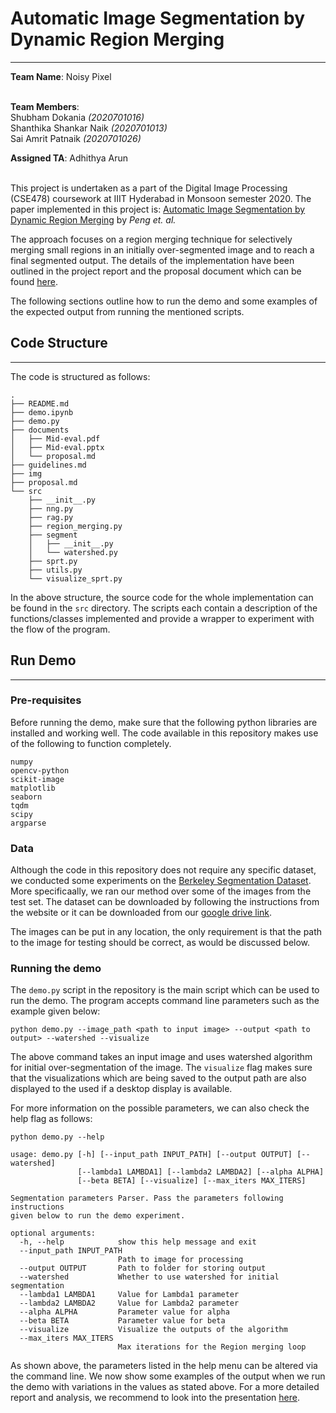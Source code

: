 # Automatic Image Segmentation by Dynamic Region Merging
---

__Team Name__: Noisy Pixel<br><br>

__Team Members__:<br>
Shubham Dokania _(2020701016)_<br>
Shanthika Shankar Naik _(2020701013)_ <br>
Sai Amrit Patnaik _(2020701026)_ <br>

__Assigned TA__: Adhithya Arun <br><br>


This project is undertaken as a part of the Digital Image Processing (CSE478) coursework at IIIT Hyderabad in Monsoon semester 2020. The paper implemented in this project is: [Automatic Image Segmentation by Dynamic Region Merging](https://dl.acm.org/doi/10.1109/TIP.2011.2157512) by _Peng et. al._


The approach focuses on a region merging technique for selectively merging small regions in an initially over-segmented image and to reach a final segmented output. The details of the implementation have been outlined in the project report and the proposal document which can be found [here](./documents/proposal.md).


The following sections outline how to run the demo and some examples of the expected output from running the mentioned scripts.

## Code Structure
---

The code is structured as follows:

```
.
├── README.md
├── demo.ipynb
├── demo.py
├── documents
│   ├── Mid-eval.pdf
│   ├── Mid-eval.pptx
│   └── proposal.md
├── guidelines.md
├── img
├── proposal.md
└── src
    ├── __init__.py
    ├── nng.py
    ├── rag.py
    ├── region_merging.py
    ├── segment
    │   ├── __init__.py
    │   └── watershed.py
    ├── sprt.py
    ├── utils.py
    └── visualize_sprt.py
```

In the above structure, the source code for the whole implementation can be found in the `src` directory. The scripts each contain a description of the functions/classes implemented and provide a wrapper to experiment with the flow of the program.

## Run Demo
---

### Pre-requisites

Before running the demo, make sure that the following python libraries are installed and working well. The code available in this repository makes use of the following to function completely.

```
numpy
opencv-python
scikit-image
matplotlib
seaborn
tqdm
scipy
argparse
```

### Data

Although the code in this repository does not require any specific dataset, we conducted some experiments on the [Berkeley Segmentation Dataset](https://www2.eecs.berkeley.edu/Research/Projects/CS/vision/bsds/). More specificaally, we ran our method over some of the images from the test set. The dataset can be downloaded by following the instructions from the website or it can be downloaded from our [google drive link](#).

The images can be put in any location, the only requirement is that the path to the image for testing should be correct, as would be discussed below.

### Running the demo

The `demo.py` script in the repository is the main script which can be used to run the demo. The program accepts command line parameters such as the example given below:

```
python demo.py --image_path <path to input image> --output <path to output> --watershed --visualize
```

The above command takes an input image and uses watershed algorithm for initial over-segmentation of the image. The `visualize` flag makes sure that the visualizations which are being saved to the output path are also displayed to the used if a desktop display is available.

For more information on the possible parameters, we can also check the help flag as follows:

```
python demo.py --help

usage: demo.py [-h] [--input_path INPUT_PATH] [--output OUTPUT] [--watershed]
               [--lambda1 LAMBDA1] [--lambda2 LAMBDA2] [--alpha ALPHA]
               [--beta BETA] [--visualize] [--max_iters MAX_ITERS]

Segmentation parameters Parser. Pass the parameters following instructions
given below to run the demo experiment.

optional arguments:
  -h, --help            show this help message and exit
  --input_path INPUT_PATH
                        Path to image for processing
  --output OUTPUT       Path to folder for storing output
  --watershed           Whether to use watershed for initial segmentation
  --lambda1 LAMBDA1     Value for Lambda1 parameter
  --lambda2 LAMBDA2     Value for Lambda2 parameter
  --alpha ALPHA         Parameter value for alpha
  --beta BETA           Parameter value for beta
  --visualize           Visualize the outputs of the algorithm
  --max_iters MAX_ITERS
                        Max iterations for the Region merging loop
```

As shown above, the parameters listed in the help menu can be altered via the command line. We now show some examples of the output when we run the demo with variations in the values as stated above. For a more detailed report and analysis, we recommend to look into the presentation [here](./documents/DIP_presentation.pdf).


